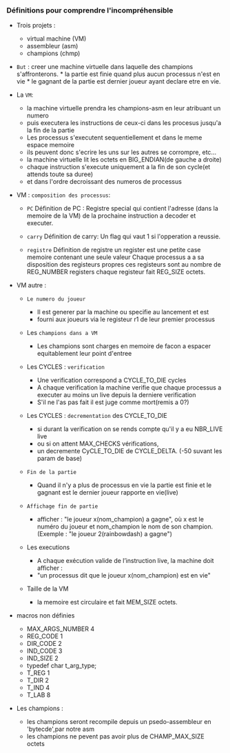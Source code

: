 ### Définitions pour comprendre l'incompréhensible

* Trois projets :
	* virtual machine (VM)
	* assembleur (asm)
	* champions (chmp)

* `But` : creer une machine virtuelle dans laquelle des champions s'affronterons.
		* la partie est finie quand plus aucun processus n'est en vie
		* le gagnant de la partie est dernier joueur ayant declare etre en vie.

* La `VM`:
	* la machine virtuelle prendra les champions-asm en leur atribuant un numero
	* puis executera les instructions de ceux-ci dans les procesus jusqu'a la fin de la partie
	* Les processus s'executent sequentiellement et dans le meme espace memoire
	* ils peuvent donc s'ecrire les uns sur les autres se corrompre, etc...
	* la machine virtuelle lit les octets en BIG_ENDIAN(de gauche a droite)
	* chaque instruction s'execute uniquement a la fin de son cycle(et attends toute sa duree)
	* et dans l'ordre decroissant des numeros de processus

* VM : `composition des processus`:
	* `PC` Définition de PC :
		Registre special qui contient l'adresse (dans la memoire de la VM) de la
		prochaine instruction a decoder et executer.

	* `carry` Définition de carry:
		Un flag qui vaut 1 si l'opperation a reussie.

	* `registre` Définition de registre
		un register est une petite case memoire contenant une seule valeur
		Chaque processus a a sa disposition des registeurs propres
		ces registeurs sont au nombre de REG_NUMBER registers
		chaque registeur fait REG_SIZE octets.

* VM autre :
	* `Le numero du joueur`
		* Il est generer par la machine ou specifie au lancement et est
		* fourni aux joueurs via le registeur r1 de leur premier processus

	* Les `champions dans a VM`
		* Les champions sont charges en memoire de facon a espacer equitablement leur point d'entree

	* Les CYCLES : `verification`
		* Une verification correspond a CYCLE_TO_DIE cycles
		* A chaque verification la machine verifie que chaque processus a executer au moins un live depuis la derniere verification
		* S'il ne l'as pas fait il est juge comme mort(remis a 0?)

	* Les CYCLES : `decrementation` des CYCLE_TO_DIE
		* si durant la verification on se rends compte qu'il y a eu NBR_LIVE live
		* ou si on attent MAX_CHECKS vérifications,
		* un decremente CyCLE_TO_DIE de CYCLE_DELTA. (-50 suvant les param de base)
	* `Fin de la partie`
		* Quand il n'y a plus de processus en vie la partie est finie et le gagnant est le dernier joueur rapporte en vie(live)
	* `Affichage fin de partie`
		* afficher : "le joueur x(nom_champion) a gagne", où x est le numéro du joueur et nom_champion le nom de son champion. (Exemple : "le joueur 2(rainbowdash) a gagne")
	* Les executions
		* A chaque exécution valide de l’instruction live, la machine doit afficher :
		* "un processus dit que le joueur x(nom_champion) est en vie"
	* Taille de la VM
		* la memoire est circulaire et fait MEM_SIZE octets.

* macros non définies
	* MAX_ARGS_NUMBER		4
	* REG_CODE				1
	* DIR_CODE				2
	* IND_CODE				3
	* IND_SIZE				2
	* typedef char			t_arg_type;
	* T_REG					1
	* T_DIR					2
	* T_IND					4
	* T_LAB					8

* Les champions :
	* les champions seront recompile depuis un psedo-assembleur en  'bytecde',par notre asm
	* les champions ne pevent pas avoir plus de CHAMP_MAX_SIZE octets
